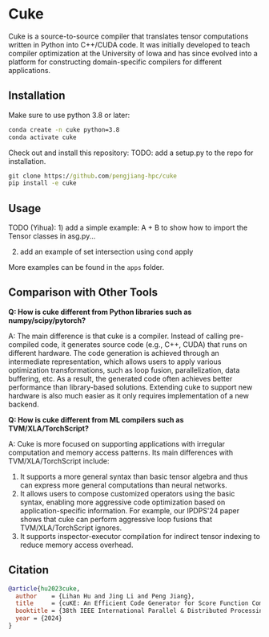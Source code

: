 # Cuke
Cuke is a source-to-source compiler that translates tensor computations written in Python into C++/CUDA code.
It was initially developed to teach compiler optimization at the University of Iowa and has since evolved into a platform for constructing domain-specific compilers  for different applications.


## Installation
Make sure to use python 3.8 or later:
```cmd
conda create -n cuke python=3.8
conda activate cuke 
```
Check out and install this repository: TODO: add a setup.py to the repo for installation.
```cmd
git clone https://github.com/pengjiang-hpc/cuke
pip install -e cuke
```

## Usage

TODO (Yihua): 1) add a simple example: A + B to show how to import the Tensor classes in asg.py...

2) add an example of set intersection using cond apply


More examples can be found in the ``apps`` folder. 


## Comparison with Other Tools
**Q: How is cuke different from Python libraries such as numpy/scipy/pytorch?**

A: The main difference is that cuke is a compiler. Instead of calling pre-compiled code, it generates source code (e.g., C++, CUDA) that runs on different hardware. The code generation is achieved through an intermediate representation, which allows users to apply various optimization transformations, such as loop fusion, parallelization, data buffering, etc. As a result, the generated code often achieves better performance than library-based solutions. Extending cuke to support new hardware is also much easier as it only requires implementation of a new backend. 

**Q: How is cuke different from ML compilers such as TVM/XLA/TorchScript?**

A: Cuke is more focused on supporting applications with irregular computation and memory access patterns. Its main differences with TVM/XLA/TorchScript include: 
1) It supports a more general syntax than basic tensor algebra and thus can express more general computations than neural networks. 
2) It allows users to compose customized operators using the basic syntax, enabling more aggressive code optimization based on application-specific information. For example, our IPDPS'24 paper shows that cuke can perform aggressive loop fusions that TVM/XLA/TorchScript ignores. 
3) It supports inspector-executor compilation for indirect tensor indexing to reduce memory access overhead. 

  

## Citation
```bibtex
@article{hu2023cuke,
  author    = {Lihan Hu and Jing Li and Peng Jiang},
  title     = {cuKE: An Efficient Code Generator for Score Function Computation in Knowledge Graph Embedding},
  booktitle = {38th IEEE International Parallel & Distributed Processing Symposium (IPDPS)},
  year = {2024}
}
```